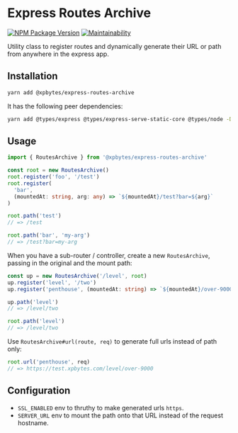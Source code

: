 # Express Routes Archive

[![NPM Package Version](https://badge.fury.io/js/@xpbytes%2Fexpress-routes-archive.svg)](https://npmjs.org/package/@xpbytes/express-routes-archive) [![Maintainability](https://api.codeclimate.com/v1/badges/767c9b87de0dd450dfa7/maintainability)](https://codeclimate.com/github/XPBytes/express-routes-archive/maintainability)

Utility class to register routes and dynamically generate their URL or path from anywhere in the express app.

## Installation

```bash
yarn add @xpbytes/express-routes-archive
```

It has the following peer dependencies:

```bash
yarn add @types/express @types/express-serve-static-core @types/node -D
```

## Usage

```typescript
import { RoutesArchive } from '@xpbytes/express-routes-archive'

const root = new RoutesArchive()
root.register('foo', '/test')
root.register(
  'bar',
  (mountedAt: string, arg: any) => `${mountedAt}/test?bar=${arg}`
)

root.path('test')
// => /test

root.path('bar', 'my-arg')
// => /test?bar=my-arg
```

When you have a sub-router / controller, create a new `RoutesArchive`, passing in the original and the mount path:

```typescript
const up = new RoutesArchive('/level', root)
up.register('level', '/two')
up.register('penthouse', (mountedAt: string) => `${mountedAt}/over-9000`)

up.path('level')
// => /level/two

root.path('level')
// => /level/two
```

Use `RoutesArchive#url(route, req)` to generate full urls instead of path only:

```typescript
root.url('penthouse', req)
// => https://test.xpbytes.com/level/over-9000
```

## Configuration

- `SSL_ENABLED` env to thruthy to make generated urls `https`.
- `SERVER_URL` env to mount the path onto that URL instead of the request hostname.
